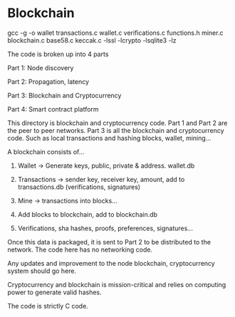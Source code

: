 # Blockchain

gcc -g -o wallet transactions.c wallet.c verifications.c functions.h miner.c blockchain.c base58.c keccak.c -lssl -lcrypto -lsqlite3 -lz

The code is broken up into 4 parts

Part 1: Node discovery

Part 2: Propagation, latency

Part 3: Blockchain and Cryptocurrency

Part 4: Smart contract platform

This directory is blockchain and cryptocurrency code. Part 1 and Part 2 are the peer to peer networks. Part 3 is all the blockchain and cryptocurrency code. Such as local transactions and hashing blocks, wallet, mining...

A blockchain consists of...

1) Wallet -> Generate keys, public, private & address. wallet.db
2) Transactions -> sender key, receiver key, amount, add to transactions.db (verifications, signatures)
3) Mine -> transactions into blocks...
4) Add blocks to blockchain, add to blockchain.db
   
5) Verifications, sha hashes, proofs, preferences, signatures...

Once this data is packaged, it is sent to Part 2 to be distributed to the network. The code here has no networking code.

Any updates and improvement to the node blockchain, cryptocurrency system should go here.

Cryptocurrency and blockchain is mission-critical and relies on computing power to generate valid hashes.

The code is strictly C code.
